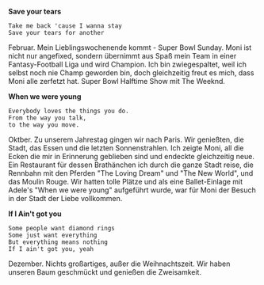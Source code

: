 **Save your tears**

    Take me back 'cause I wanna stay
    Save your tears for another

Februar. Mein Lieblingswochenende kommt - Super Bowl Sunday. Moni ist nicht nur angefixed, sondern übernimmt aus Spaß mein Team in einer Fantasy-Football Liga und wird Champion.
Ich bin zwiegespaltet, weil ich selbst noch nie Champ geworden bin, doch gleichzeitig freut es mich, dass Moni alle zerfetzt hat. Super Bowl Halftime Show mit The Weeknd. 


**When we were young**

    Everybody loves the things you do.
    From the way you talk,
    to the way you move.

Oktber. Zu unserem Jahrestag gingen wir nach Paris. Wir genießten, die Stadt, das Essen und die letzten Sonnenstrahlen. Ich zeigte Moni, all die Ecken die mir in Erinnerung geblieben sind und endeckte gleichzeitig neue.
Ein Restaurant für dessen Brathänchen ich durch die ganze Stadt reise, die Rennbahn mit den Pferden "The Loving Dream" und "The New World", und das Moulin Rouge. Wir hatten tolle Plätze und als eine Ballet-Einlage mit Adele's "When we were young" aufgeführt wurde, war für Moni der Besuch in der Stadt der Liebe vollkommen. 




**If I Ain't got you**

    Some people want diamond rings
    Some just want everything
    But everything means nothing
    If I ain't got you, yeah


Dezember. Nichts großartiges, außer die Weihnachtszeit. Wir haben unseren Baum geschmückt und genießen die Zweisamkeit.